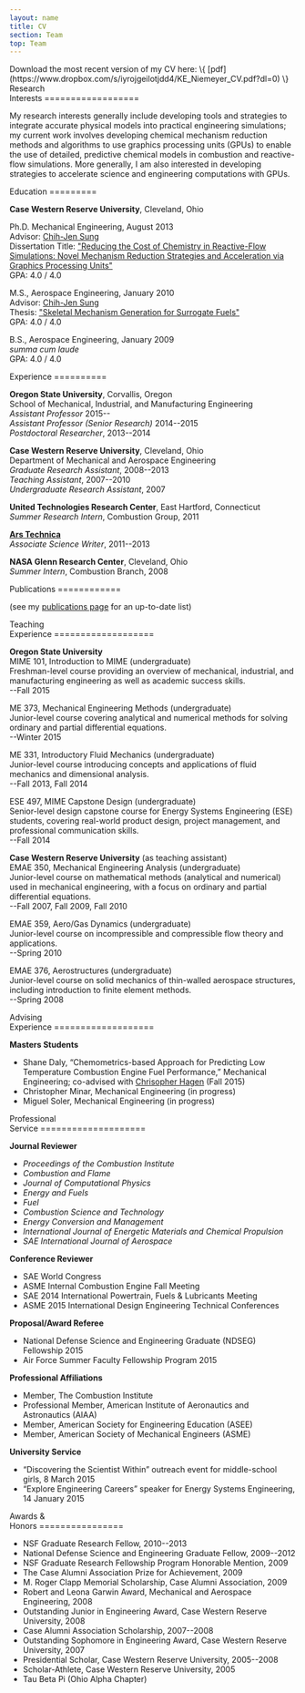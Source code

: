 ```yaml
---
layout: name
title: CV
section: Team
top: Team
---
```


<div class="section">
Download the most recent version of my CV here: \{ [pdf](https://www.dropbox.com/s/iyrojgeilotjdd4/KE_Niemeyer_CV.pdf?dl=0) \}
</div>

<div class="section">
Research <br/> Interests
==================

My research interests generally include developing tools and strategies to integrate accurate physical models into practical engineering simulations; my current work involves developing chemical mechanism reduction methods and algorithms to use graphics processing units (GPUs) to enable the use of detailed, predictive chemical models in combustion and reactive-flow simulations. More generally, I am also interested in developing strategies to accelerate science and engineering computations with GPUs.
</div>

<div class="section">
Education
=========

**Case Western Reserve University**, Cleveland, Ohio

Ph.D. Mechanical Engineering, August 2013  
Advisor: [Chih-Jen Sung](http://www.engr.uconn.edu/me/cms/people/87-chihsung)  
Dissertation Title: ["Reducing the Cost of Chemistry in Reactive-Flow Simulations: Novel Mechanism Reduction Strategies and Acceleration via Graphics Processing Units"](/assets/pubs/KE-Niemeyer-dissertation.pdf)  
GPA: 4.0 / 4.0

M.S., Aerospace Engineering, January 2010  
Advisor: [Chih-Jen Sung](http://www.engr.uconn.edu/me/cms/people/87-chihsung)  
Thesis: ["Skeletal Mechanism Generation for Surrogate Fuels"](/assets/pubs/Niemeyer_thesis.pdf)  
GPA: 4.0 / 4.0

B.S., Aerospace Engineering, January 2009  
*summa cum laude*  
GPA: 4.0 / 4.0

</div>

<div class="section">
Experience
==========

**Oregon State University**, Corvallis, Oregon  
School of Mechanical, Industrial, and Manufacturing Engineering  
*Assistant Professor* 2015--  
*Assistant Professor (Senior Research)* 2014--2015  
*Postdoctoral Researcher*, 2013--2014  


**Case Western Reserve University**, Cleveland, Ohio  
Department of Mechanical and Aerospace Engineering  
*Graduate Research Assistant*, 2008--2013  
*Teaching Assistant*, 2007--2010  
*Undergraduate Research Assistant*, 2007  


**United Technologies Research Center**, East Hartford, Connecticut  
*Summer Research Intern*, Combustion Group, 2011  


**[Ars Technica](http://arstechnica.com/)**  
*Associate Science Writer*, 2011--2013  


**NASA Glenn Research Center**, Cleveland, Ohio  
*Summer Intern*, Combustion Branch, 2008  


</div>

<div class="section">
Publications
============

(see my [publications page](/research/pubs/) for an up-to-date list)

</div>

<div class="section">
Teaching <br/> Experience
===================

**Oregon State University**  
MIME 101, Introduction to MIME (undergraduate)  
Freshman-level course providing an overview of mechanical, industrial, and manufacturing engineering as well as academic success skills.  
--Fall 2015  

ME 373, Mechanical Engineering Methods (undergraduate)  
Junior-level course covering analytical and numerical methods for solving ordinary and partial differential equations.  
--Winter 2015  

ME 331, Introductory Fluid Mechanics (undergraduate)  
Junior-level course introducing concepts and applications of fluid mechanics and dimensional analysis.  
--Fall 2013, Fall 2014  

ESE 497, MIME Capstone Design (undergraduate)  
Senior-level design capstone course for Energy Systems Engineering (ESE) students, covering real-world product design, project management, and professional communication skills.  
--Fall 2014  

**Case Western Reserve University** (as teaching assistant)  
EMAE 350, Mechanical Engineering Analysis (undergraduate)  
Junior-level course on mathematical methods (analytical and numerical) used in mechanical engineering, with a focus on ordinary and partial differential equations.  
--Fall 2007, Fall 2009, Fall 2010  

EMAE 359, Aero/Gas Dynamics (undergraduate)  
Junior-level course on incompressible and compressible flow theory and applications.  
--Spring 2010  

EMAE 376, Aerostructures (undergraduate)  
Junior-level course on solid mechanics of thin-walled aerospace structures, including introduction to finite element methods.  
--Spring 2008  

</div>

<div class="section">
Advising <br/> Experience
===================

**Masters Students**

 * Shane Daly, “Chemometrics-based Approach for Predicting Low Temperature Combustion Engine Fuel Performance,” Mechanical Engineering; co-advised with [Chrisopher Hagen](http://osucascades.edu/energy-systems-lab) (Fall 2015)
 * Christopher Minar, Mechanical Engineering (in progress)
 * Miguel Soler, Mechanical Engineering (in progress)

</div>

<div class="section">
Professional <br/> Service
====================

**Journal Reviewer**

 * *Proceedings of the Combustion Institute*
 * *Combustion and Flame*
 * *Journal of Computational Physics*
 * *Energy and Fuels*
 * *Fuel*
 * *Combustion Science and Technology*
 * *Energy Conversion and Management*
 * *International Journal of Energetic Materials and Chemical Propulsion*
 * *SAE International Journal of Aerospace*

**Conference Reviewer**

 * SAE World Congress
 * ASME Internal Combustion Engine Fall Meeting
 * SAE 2014 International Powertrain, Fuels & Lubricants Meeting
 * ASME 2015 International Design Engineering Technical Conferences

**Proposal/Award Referee**

 * National Defense Science and Engineering Graduate (NDSEG) Fellowship 2015
 * Air Force Summer Faculty Fellowship Program 2015

**Professional Affiliations**

 * Member, The Combustion Institute
 * Professional Member, American Institute of Aeronautics and Astronautics (AIAA)
 * Member, American Society for Engineering Education (ASEE)
 * Member, American Society of Mechanical Engineers (ASME)

**University Service**

 * “Discovering the Scientist Within” outreach event for middle-school girls, 8 March 2015
 * “Explore Engineering Careers” speaker for Energy Systems Engineering, 14 January 2015

</div>

<div class="section">
Awards & <br/> Honors
================

- NSF Graduate Research Fellow, 2010--2013
- National Defense Science and Engineering Graduate Fellow, 2009--2012
- NSF Graduate Research Fellowship Program Honorable Mention, 2009
- The Case Alumni Association Prize for Achievement, 2009
- M. Roger Clapp Memorial Scholarship, Case Alumni Association, 2009
- Robert and Leona Garwin Award, Mechanical and Aerospace Engineering, 2008
- Outstanding Junior in Engineering Award, Case Western Reserve University, 2008
- Case Alumni Association Scholarship, 2007--2008
- Outstanding Sophomore in Engineering Award, Case Western Reserve University, 2007
- Presidential Scholar, Case Western Reserve University, 2005--2008
- Scholar-Athlete, Case Western Reserve University, 2005
- Tau Beta Pi (Ohio Alpha Chapter)

</div>
